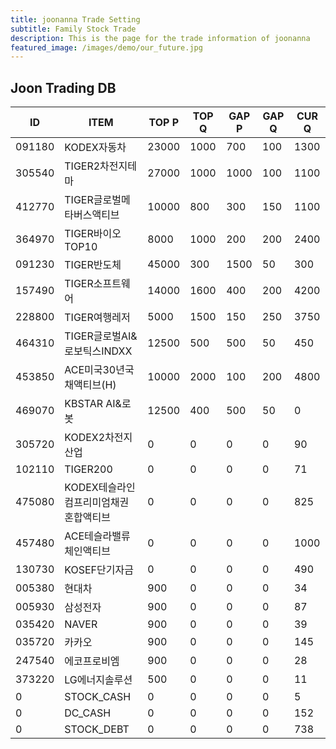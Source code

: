 ```yaml
---
title: joonanna Trade Setting
subtitle: Family Stock Trade
description: This is the page for the trade information of joonanna
featured_image: /images/demo/our_future.jpg
---
```


## Joon Trading DB

|ID|ITEM |TOP P|TOP Q|GAP P|GAP Q|CUR Q|
|--|-----|--|--|--|--|--|
|091180|KODEX자동차|23000|1000|700|100|1300|
|305540|TIGER2차전지테마|27000|1000|1000|100|1100|
|412770|TIGER글로벌메타버스액티브|10000|800|300|150|1100| 
|364970|TIGER바이오TOP10|8000|1000|200|200|2400|
|091230|TIGER반도체|45000|300|1500|50|300|
|157490|TIGER소프트웨어|14000|1600|400|200|4200|
|228800|TIGER여행레저|5000|1500|150|250|3750|
|464310|TIGER글로벌AI&로보틱스INDXX|12500|500|500|50|450|
|453850|ACE미국30년국채액티브(H)|10000|2000|100|200|4800|
|469070|KBSTAR AI&로봇|12500|400|500|50|0|
|305720|KODEX2차전지산업|0|0|0|0|90|
|102110|TIGER200|0|0|0|0|71|
|475080|KODEX테슬라인컴프리미엄채권혼합액티브|0|0|0|0|825|
|457480|ACE테슬라밸류체인액티브|0|0|0|0|1000|
|130730|KOSEF단기자금|0|0|0|0|490|
|005380|현대차|900|0|0|0|34|
|005930|삼성전자|900|0|0|0|87|
|035420|NAVER|900|0|0|0|39|
|035720|카카오|900|0|0|0|145|
|247540|에코프로비엠|900|0|0|0|28|
|373220|LG에너지솔루션|500|0|0|0|11|
|0|STOCK_CASH|0|0|0|0|5|
|0|DC_CASH|0|0|0|0|152|
|0|STOCK_DEBT|0|0|0|0|738|
